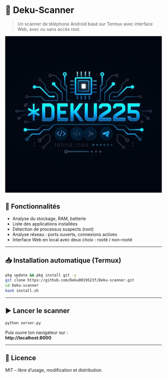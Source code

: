 # 📱 Deku-Scanner

> Un scanner de téléphone Android basé sur Termux avec interface Web, avec ou sans accès root.

![Logo](logo.png)

## 🚀 Fonctionnalités
- Analyse du stockage, RAM, batterie
- Liste des applications installées
- Détection de processus suspects (root)
- Analyse réseau : ports ouverts, connexions actives
- Interface Web en local avec deux choix : rooté / non-rooté

---

## 📥 Installation automatique (Termux)

```bash
pkg update && pkg install git -y
git clone https://github.com/Deku0019523f/Deku-scanner.git
cd Deku-scanner
bash install.sh
```

---

## ▶️ Lancer le scanner

```bash
python server.py
```

Puis ouvre ton navigateur sur :  
**http://localhost:8000**

---

## 📄 Licence

MIT – libre d’usage, modification et distribution.
